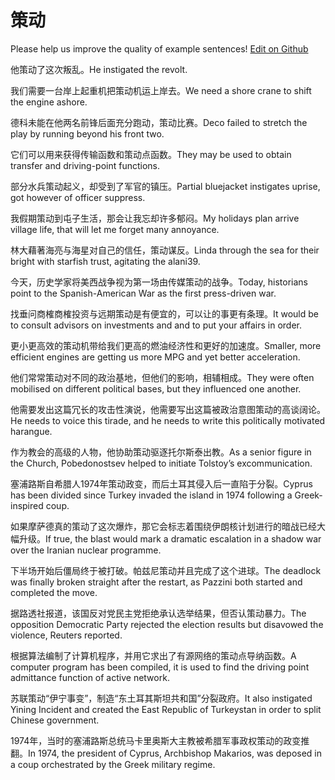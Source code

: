 # 策动

Please help us improve the quality of example sentences! [Edit on Github](https://github.com/jiyushe/jiyu-example-sentence-source/blob/main/chinese/cedong.md)

<p><span class="chinese">他策动了这次叛乱。</span><span class="english">He instigated the revolt.</span></p>

<p><span class="chinese">我们需要一台岸上起重机把策动机运上岸去。</span><span class="english">We need a shore crane to shift the engine ashore.</span></p>

<p><span class="chinese">德科未能在他两名前锋后面充分跑动，策动比赛。</span><span class="english">Deco failed to stretch the play by running beyond his front two.</span></p>

<p><span class="chinese">它们可以用来获得传输函数和策动点函数。</span><span class="english">They may be used to obtain transfer and driving-point functions.</span></p>

<p><span class="chinese">部分水兵策动起义，却受到了军官的镇压。</span><span class="english">Partial bluejacket instigates uprise, got however of officer suppress.</span></p>

<p><span class="chinese">我假期策动到屯子生活，那会让我忘却许多郁闷。</span><span class="english">My holidays plan arrive village life, that will let me forget many annoyance.</span></p>

<p><span class="chinese">林大藉著海亮与海星对自己的信任，策动谋反。</span><span class="english">Linda through the sea for their bright with starfish trust, agitating the alani39.</span></p>

<p><span class="chinese">今天，历史学家将美西战争视为第一场由传媒策动的战争。</span><span class="english">Today, historians point to the Spanish-American War as the first press-driven war.</span></p>

<p><span class="chinese">找垂问商榷商榷投资与远期策动是有便宜的，可以让的事更有条理。</span><span class="english">It would be to consult advisors on investments and and to put your affairs in order.</span></p>

<p><span class="chinese">更小更高效的策动机带给我们更高的燃油经济性和更好的加速度。</span><span class="english">Smaller, more efficient engines are getting us more MPG and yet better acceleration.</span></p>

<p><span class="chinese">他们常常策动对不同的政治基地，但他们的影响，相辅相成。</span><span class="english">They were often mobilised on different political bases, but they influenced one another.</span></p>

<p><span class="chinese">他需要发出这篇冗长的攻击性演说，他需要写出这篇被政治意图策动的高谈阔论。</span><span class="english">He needs to voice this tirade, and he needs to write this politically motivated harangue.</span></p>

<p><span class="chinese">作为教会的高级的人物，他协助策动驱逐托尔斯泰出教。</span><span class="english">As a senior figure in the Church, Pobedonostsev helped to initiate Tolstoy’s excommunication.</span></p>

<p><span class="chinese">塞浦路斯自希腊人1974年策动政变，而后土耳其侵入后一直陷于分裂。</span><span class="english">Cyprus has been divided since Turkey invaded the island in 1974 following a Greek-inspired coup.</span></p>

<p><span class="chinese">如果摩萨德真的策动了这次爆炸，那它会标志着围绕伊朗核计划进行的暗战已经大幅升级。</span><span class="english">If true, the blast would mark a dramatic escalation in a shadow war over the Iranian nuclear programme.</span></p>

<p><span class="chinese">下半场开始后僵局终于被打破。帕兹尼策动并且完成了这个进球。</span><span class="english">The deadlock was finally broken straight after the restart, as Pazzini both started and completed the move.</span></p>

<p><span class="chinese">据路透社报道，该国反对党民主党拒绝承认选举结果，但否认策动暴力。</span><span class="english">The opposition Democratic Party rejected the election results but disavowed the violence, Reuters reported.</span></p>

<p><span class="chinese">根据算法编制了计算机程序，并用它求出了有源网络的策动点导纳函数。</span><span class="english">A computer program has been compiled, it is used to find the driving point admittance function of active network.</span></p>

<p><span class="chinese">苏联策动“伊宁事变”，制造“东土耳其斯坦共和国”分裂政府。</span><span class="english">It also instigated Yining Incident and created the East Republic of Turkeystan in order to split Chinese government.</span></p>

<p><span class="chinese">1974年，当时的塞浦路斯总统马卡里奥斯大主教被希腊军事政权策动的政变推翻。</span><span class="english">In 1974, the president of Cyprus, Archbishop Makarios, was deposed in a coup orchestrated by the Greek military regime.</span></p>

